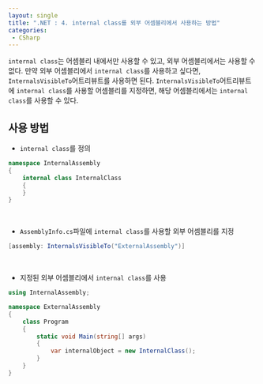 ```yaml
---
layout: single
title: ".NET : 4. internal class를 외부 어셈블리에서 사용하는 방법"
categories:
 - CSharp
---
```


`internal class`는 어셈블리 내에서만 사용할 수 있고, 외부 어셈블리에서는 사용할 수 없다. 만약 외부 어셈블리에서 `internal class`를 사용하고 싶다면, `InternalsVisibleTo`어트리뷰트를 사용하면 된다. `InternalsVisibleTo`어트리뷰트에 `internal class`를 사용할 어셈블리를 지정하면, 해당 어셈블리에서는 `internal class`를 사용할 수 있다.


## 사용 방법

- `internal class`를 정의

```csharp
namespace InternalAssembly
{
    internal class InternalClass
    {
    }
}
```
<br/>

- `AssemblyInfo.cs`파일에 `internal class`를 사용할 외부 어셈블리를 지정

```csharp
[assembly: InternalsVisibleTo("ExternalAssembly")]
```

<br/>

- 지정된 외부 어셈블리에서 `internal class`를 사용

```csharp
using InternalAssembly;

namespace ExternalAssembly
{
    class Program
    {
        static void Main(string[] args)
        {
            var internalObject = new InternalClass();
        }
    }
}
```